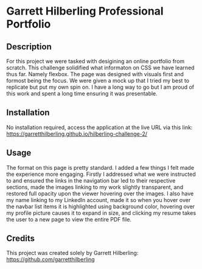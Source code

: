 # Garrett Hilberling Professional Portfolio

## Description
For this project we were tasked with desigining an online portfolio from scratch. This challenge solidified what informaton on CSS we have learned thus far. Namely flexbox. The page was designed with visuals first and formost being the focus. We were given a mock up that I tried my best to replicate but put my own spin on. I have a long way to go but I am proud of this work and spent a long time ensuring it was presentable. 

## Installation
No installation required, access the application at the live URL via this link: https://garretthilberling.github.io/hilberling-challenge-2/

## Usage
The format on this page is pretty standard. I added a few things I felt made the experience more engaging. Firstly I addressed what we were instructed to and ensured the links in the navigation bar led to their respective sections, made the images linking to my work slightly transparent, and restored full opacity upon the viewer hovering over the images. I also have my name linking to my LinkedIn account, made it so when you hover over the navbar list items it is highlighted using background color, hovering over my profile picture causes it to expand in size, and clicking my resume takes the user to a new page to view the entire PDF file.

## Credits
This project was created solely by Garrett Hilberling: https://github.com/garretthilberling
